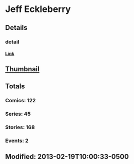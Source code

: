 # Jeff  Eckleberry 
## Details
### detail
#### [Link](http://marvel.com/comics/creators/974/jeff_eckleberry?utm_campaign=apiRef&utm_source=225578a89fc76f3d20fbffda5d17a88d)
## [Thumbnail](http://i.annihil.us/u/prod/marvel/i/mg/1/e0/4bb42c5dcf1cf.jpg)
## Totals
### Comics: 122
### Series: 45
### Stories: 168
### Events: 2
## Modified: 2013-02-19T10:00:33-0500